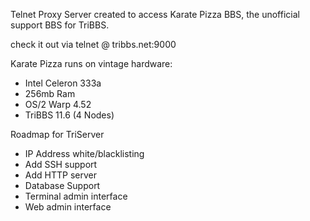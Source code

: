 Telnet Proxy Server created to access Karate Pizza BBS, the unofficial support BBS for TriBBS.

check it out via telnet @ tribbs.net:9000 

Karate Pizza runs on vintage hardware:

- Intel Celeron 333a
- 256mb Ram
- OS/2 Warp 4.52
- TriBBS 11.6 (4 Nodes)

Roadmap for TriServer

- IP Address white/blacklisting
- Add SSH support
- Add HTTP server
- Database Support
- Terminal admin interface
- Web admin interface
